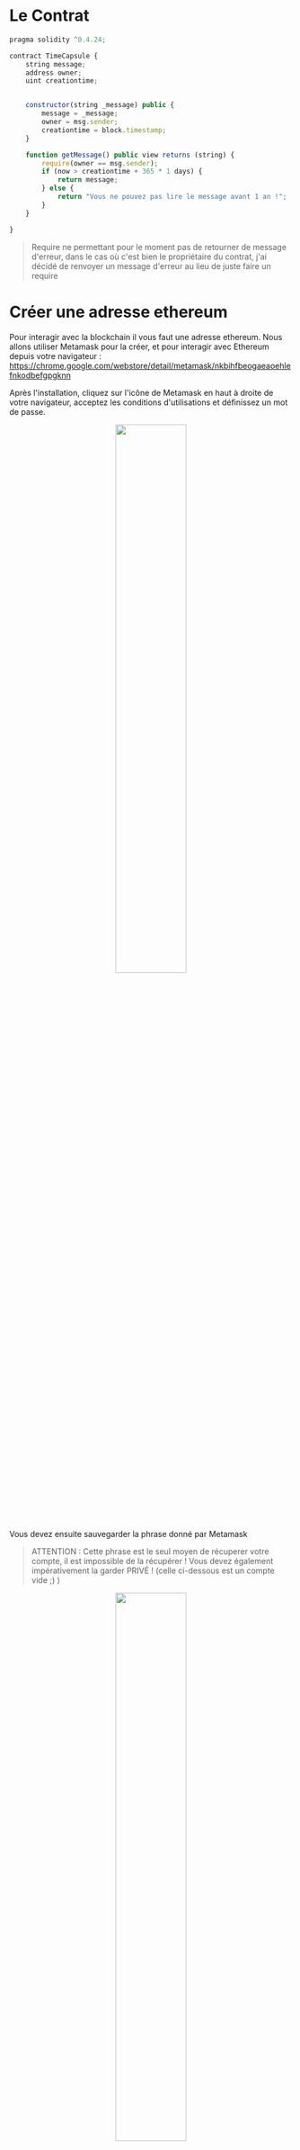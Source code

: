 # Le Contrat
```javascript
pragma solidity ^0.4.24;

contract TimeCapsule {
    string message;
    address owner;
    uint creationtime;


    constructor(string _message) public {
        message = _message;
        owner = msg.sender;
        creationtime = block.timestamp;
    }

    function getMessage() public view returns (string) {
        require(owner == msg.sender);
        if (now > creationtime + 365 * 1 days) {
            return message;
        } else {
            return "Vous ne pouvez pas lire le message avant 1 an !";
        }
    }

}
```
> Require ne permettant pour le moment pas de retourner de message d'erreur, dans le cas où c'est bien le propriétaire du contrat, j'ai décidé de renvoyer un message d'erreur au lieu de juste faire un require

# Créer une adresse ethereum

Pour interagir avec la blockchain il vous faut une adresse ethereum.
Nous allons utiliser Metamask pour la créer, et pour interagir avec Ethereum depuis votre navigateur : https://chrome.google.com/webstore/detail/metamask/nkbihfbeogaeaoehlefnkodbefgpgknn

Après l'installation, cliquez sur l'icône de Metamask en haut à droite de votre navigateur, acceptez les conditions d'utilisations et définissez un mot de passe.
<p align="center">
	<img src="./img/installMetamask.png" width="50%">
</p>


Vous devez ensuite sauvegarder la phrase donné par Metamask


> ATTENTION : Cette phrase est le seul moyen de récuperer votre compte, il est impossible de la récupérer ! Vous devez également impérativement la garder PRIVÉ ! (celle ci-dessous est un compte vide ;) )

<p align="center">
	<img src="./img/backupMetamask.png" width="50%">
</p>


# Récupérer des tokens

Pour éviter de devoir dépenser de l'argent pour acheter des tokens, nous allons nous mettre sur un testnet Ethereum.
Pour cela cliquez en haut à gauche de Metamask et choissisez Ropsten test network.
<p align="center">
	<img src="./img/changeNetwork.png" width="50%">
</p>

Cliquez ensuite sur buy
<p align="center">
	<img src="./img/buy.png" width="50%">
</p>

Puis enfin ROPSTEN TEST FAUCET.
<p align="center">
	<img src="./img/faucet.png" width="50%">
</p>

Sur le site, cliquez sur "request 1 ether from faucet".
<p align="center">
	<img src="./img/faucet2.png" width="50%">
</p>

Après quelques minutes, vous voilà désormais en possession d'un ether sur le testnet !



# Compilateur en ligne

[Rendez-vous sur ce lien](https://remix.ethereum.org/#version=soljson-v0.4.24+commit.e67f0147.js&optimize=false&gist=78dbcb3b6f0a8748c6efe8f10e7aff0e) pour voir le code de TimeCapsule dans le compilateur Solidity

Cliquez ensuite à gauche sur Gist puis Tutoriel.sol.
<p align="center">
	<img src="./img/gist.png" width="50%">
</p>


# Déploiement du contrat

Rendez-vous sur l'onglet RUN en haut à droite, cliquez sur ENVIRONNEMENT et choissisez Injected Web3.
Vous pouvez désormais remplir le champ message (situé à côté du bouton rouge deploy).
> ATTENTION: Il faut mettre votre message entre guillemets pour que cela fonctionne.
Cliquez sur Deploy, et sur submit sur la fenêtre Metamask qui s'affiche.
Une adresse s'affiche dans le terminal, c'est l'adresse de votre contrat sur le testnet Ethereum ! Félicitations !

<p align="center">
	<img src="./img/deploy.png" width="50%">
	<img src="./img/confirmMetamask.png" width="50%">
	<img src="./img/contractAddress.png" width="70%">
</p>